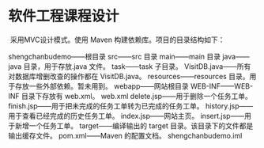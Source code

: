 # 软件工程课程设计

​	采用MVC设计模式。使用 Maven 构建依赖库。项目的目录结构如下：

shengchanbudemo——根目录
	src——src 目录
		main——main 目录
			java——java 目录，用于存放.java 文件。
				task——task 子目录。
					VisitDB.java——所有对数据库增删改查的操作都在 VisitDB.java。
			resources——resources 目录。用于存放一些外部依赖。暂未用到。
			webapp——网站根目录
				WEB-INF——WEB-INF 目录下存放有 web.xml。
					web.xml
				delete.jsp——用于删除一个任务工单。
				finish.jsp——用于把未完成的任务工单转为已完成的任务工单。
				history.jsp——用于查看已经完成的历史任务工单。
				index.jsp——网站主页。
				insert.jsp——用于新增一个任务工单。
target——编译输出的 target 目录。该目录下的文件都是输出缓存文件。
pom.xml——Maven 的配置文档。
shengchanbudemo.iml